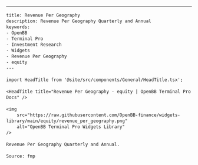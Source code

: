 ---
    title: Revenue Per Geography
    description: Revenue Per Geography Quarterly and Annual
    keywords:
    - OpenBB
    - Terminal Pro
    - Investment Research
    - Widgets
    - Revenue Per Geography
    - equity
    ---

    import HeadTitle from '@site/src/components/General/HeadTitle.tsx';

    <HeadTitle title="Revenue Per Geography - equity | OpenBB Terminal Pro Docs" />

    <img
        src="https://raw.githubusercontent.com/OpenBB-finance/widgets-library/main/equity/revenue_per_geography.png"
        alt="OpenBB Terminal Pro Widgets Library"
    />

    Revenue Per Geography Quarterly and Annual.

    Source: fmp
    
